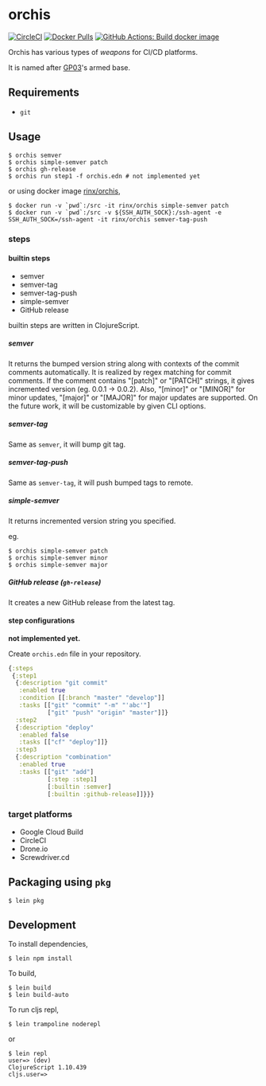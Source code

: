 # orchis

[![CircleCI](https://circleci.com/gh/rinx/orchis/tree/master.svg?style=svg)](https://circleci.com/gh/rinx/orchis)
[![Docker Pulls](https://img.shields.io/docker/pulls/rinx/orchis.svg?style=flat-square)](https://hub.docker.com/r/rinx/orchis)
[![GitHub Actions: Build docker image](https://github.com/rinx/orchis/workflows/Build%20docker%20image/badge.svg)](https://github.com/rinx/orchis/actions)

Orchis has various types of _weapons_ for CI/CD platforms.

It is named after [GP03](https://gundam.fandom.com/wiki/RX-78GP03_Gundam_%22Dendrobium%22)'s armed base.

## Requirements

- `git`

## Usage

    $ orchis semver
    $ orchis simple-semver patch
    $ orchis gh-release
    $ orchis run step1 -f orchis.edn # not implemented yet

or using docker image [rinx/orchis](https://hub.docker.com/r/rinx/orchis),

    $ docker run -v `pwd`:/src -it rinx/orchis simple-semver patch
    $ docker run -v `pwd`:/src -v ${SSH_AUTH_SOCK}:/ssh-agent -e SSH_AUTH_SOCK=/ssh-agent -it rinx/orchis semver-tag-push

### steps

#### builtin steps

- semver
- semver-tag
- semver-tag-push
- simple-semver
- GitHub release

builtin steps are written in ClojureScript.

##### semver

It returns the bumped version string along with contexts of the commit comments automatically.
It is realized by regex matching for commit comments.
If the comment contains "[patch]" or "[PATCH]" strings, it gives incremented version (eg. 0.0.1 -> 0.0.2).
Also, "[minor]" or "[MINOR]" for minor updates, "[major]" or "[MAJOR]" for major updates are supported.
On the future work, it will be customizable by given CLI options.

##### semver-tag

Same as `semver`, it will bump git tag.

##### semver-tag-push

Same as `semver-tag`, it will push bumped tags to remote.

##### simple-semver

It returns incremented version string you specified.

eg.

    $ orchis simple-semver patch
    $ orchis simple-semver minor
    $ orchis simple-semver major

##### GitHub release (`gh-release`)

It creates a new GitHub release from the latest tag.

#### step configurations

**not implemented yet.**

Create `orchis.edn` file in your repository.

```clojure
{:steps
 {:step1
  {:description "git commit"
   :enabled true
   :condition [[:branch "master" "develop"]]
   :tasks [["git" "commit" "-m" "'abc'"]
           ["git" "push" "origin" "master"]]}
  :step2
  {:description "deploy"
   :enabled false
   :tasks [["cf" "deploy"]]}
  :step3
  {:description "combination"
   :enabled true
   :tasks [["git" "add"]
           [:step :step1]
           [:builtin :semver]
           [:builtin :github-release]]}}}
```

### target platforms

- Google Cloud Build
- CircleCI
- Drone.io
- Screwdriver.cd

## Packaging using `pkg`

    $ lein pkg

## Development

To install dependencies,

    $ lein npm install

To build,

    $ lein build
    $ lein build-auto

To run cljs repl,

    $ lein trampoline noderepl

or

    $ lein repl
    user=> (dev)
    ClojureScript 1.10.439
    cljs.user=>

